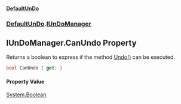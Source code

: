 #### [DefaultUnDo](DefaultUnDo.md 'DefaultUnDo')
### [DefaultUnDo](DefaultUnDo.md#DefaultUnDo 'DefaultUnDo').[IUnDoManager](IUnDoManager.md 'DefaultUnDo.IUnDoManager')
## IUnDoManager.CanUndo Property
Returns a boolean to express if the method [Undo()](IUnDoManager_Undo().md 'DefaultUnDo.IUnDoManager.Undo()') can be executed.  
```csharp
bool CanUndo { get; }
```
#### Property Value
[System.Boolean](https://docs.microsoft.com/en-us/dotnet/api/System.Boolean 'System.Boolean')
